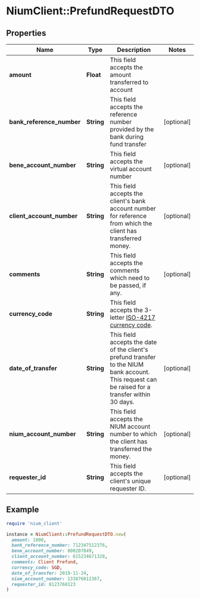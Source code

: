 # NiumClient::PrefundRequestDTO

## Properties

| Name | Type | Description | Notes |
| ---- | ---- | ----------- | ----- |
| **amount** | **Float** | This field accepts the amount transferred to account |  |
| **bank_reference_number** | **String** | This field accepts the reference number provided by the bank during fund transfer | [optional] |
| **bene_account_number** | **String** | This field accepts the virtual account number | [optional] |
| **client_account_number** | **String** | This field accepts the client&#39;s bank account number for reference from which the client has transferred money. | [optional] |
| **comments** | **String** | This field accepts the comments which need to be passed, if any. | [optional] |
| **currency_code** | **String** | This field accepts the 3-letter [ISO-4217 currency code](doc:currency-and-country-codes). |  |
| **date_of_transfer** | **String** | This field accepts the date of the client&#39;s prefund transfer to the NIUM bank account. This request can be raised for a transfer within 30 days. | [optional] |
| **nium_account_number** | **String** | This field accepts the NIUM account number to which the client has transferred the money. | [optional] |
| **requester_id** | **String** | This field accepts the client&#39;s unique requester ID. | [optional] |

## Example

```ruby
require 'nium_client'

instance = NiumClient::PrefundRequestDTO.new(
  amount: 1000,
  bank_reference_number: 712347512376,
  bene_account_number: 800207849,
  client_account_number: 615234671328,
  comments: Client Prefund,
  currency_code: SGD,
  date_of_transfer: 2019-11-24,
  nium_account_number: 133876812367,
  requester_id: 8123768123
)
```

